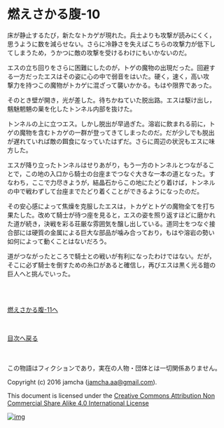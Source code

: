 # 燃えさかる腹-10

床が静止するたび，新たなトカゲが現れた。兵士よりも攻撃が読みにくく，  
思うように数を減らせない。さらに冷静さを失えばこちらの攻撃力が低下し  
てしまうため，うかつに敵の攻撃を受けるわけにもいかないのだ。  

エスの立ち回りをさらに困難にしたのが，トゲの魔物の出現だった。回避す  
る一方だったエスはその姿に心の中で弱音をはいた。硬く，速く，高い攻  
撃力を持つこの魔物がトカゲに混ざって襲いかかる。もはや限界であった。  

そのとき壁が開き，光が差した。待ちかねていた脱出路。エスは駆け出し，  
魑魅魍魎の巣を化したトンネル内部を抜けた。  

トンネルの上に立つエス。しかし脱出が早過ぎた。溶岩に飲まれる前に，ト  
ゲの魔物を含むトカゲの一群が登ってきてしまったのだ。だが少しでも脱出  
が遅れていれば敵の餌食になっていたはずだ。さらに周辺の状況もエスに味  
方した。  

エスが降り立ったトンネルはせりあがり，もう一方のトンネルとつながるこ  
とで，この地の入口から騎士の台座までつなぐ大きな一本の道となった。す  
なわち，ここで力尽きようが，結晶石からこの地にたどり着けば，トンネル  
の中で戦わずして台座までたどり着くことができるようになったのだ。  

その安心感によって焦燥を克服したエスは，トカゲとトゲの魔物全てを打ち  
果たした。改めて騎士が待つ座を見ると，エスの姿を照り返すほどに磨かれ  
た道が続き，決戦を彩る荘厳な雰囲気を醸し出している。道同士をつなぐ接  
合部には硬質の金属による巨大な部品が噛み合っており，もはや溶岩の勢い  
如何によって動くことはないだろう。  

道がつながったところで騎士との戦いが有利になったわけではない。だが，  
そこに必ず騎士を倒すための糸口があると確信し，再びエスは黒く光る鎧の  
巨人へと挑んでいった。  

<br>  
<br>  

[燃えさかる腹-11へ](https://github.com/jamcha-aa/EbonyBlades/blob/master/articles/meltystomach/11.md)  

<br>  

[目次へ戻る](https://github.com/jamcha-aa/EbonyBlades/blob/master/README.md)  

<br>  
<br>  
この物語はフィクションであり，実在の人物・団体とは一切関係ありません。  

Copyright (c) 2016 jamcha (jamcha.aa@gmail.com).  

This document is licensed under the [Creative Commons Attribution Non Commercial Share Alike 4.0 International License](http://creativecommons.org/licenses/by-nc-sa/4.0/deed)  

[![img](http://i.creativecommons.org/l/by-nc-sa/3.0/80x15.png)](http://creativecommons.org/licenses/by-nc-sa/4.0/deed)